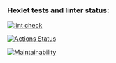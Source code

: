 ### Hexlet tests and linter status:

[![lint check](https://github.com/OverNovik/frontend-project-lvl1/workflows/lint-check/badge.svg)](https://github.com/OverNovik/frontend-project-lvl1/actions)

[![Actions Status](https://github.com/OverNovik/frontend-project-lvl1/workflows/hexlet-check/badge.svg)](https://github.com/OverNovik/frontend-project-lvl1/actions)

[![Maintainability](https://api.codeclimate.com/v1/badges/f1dd62fbea5e7a1a7996/maintainability)](https://codeclimate.com/github/OverNovik/frontend-project-lvl1/maintainability)

